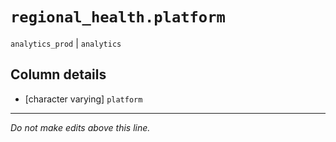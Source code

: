 # `regional_health.platform`
`analytics_prod` | `analytics`

## Column details
* [character varying] `platform`

-------------------------------------------------------------------------------
*Do not make edits above this line.*
